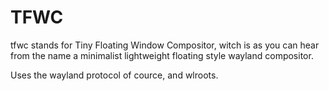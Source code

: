 # TFWC
tfwc stands for Tiny Floating Window Compositor, witch is as you can hear from the name a minimalist lightweight floating style wayland compositor.

Uses the wayland protocol of cource, and wlroots.
